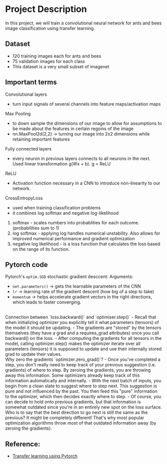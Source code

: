 # Project Description
In this project, we will train a convolutional neural network for ants and bees image classification using transfer learning.

## Dataset
- 120 training images each for ants and bees
- 75 validation images for each class
- This dataset is a very small subset of imagenet

## Important terms
Convolutional layers 
-  turn input signals of several channels into feature maps/activation maps 

Max Pooling 
- to down sample the dimensions of our image to allow for assumptions to be made about the features in certain regoins of the image 
- nn.MaxPool2d(2,2) -> turning our image into 2x2 dimensions while retaining important features  

Fully connected layers 
- every neuron in previous layers connects to all neurons in the next. Used linear transformation g(Wx + b). g = ReLU 

ReLU
- Activation function necessary in a CNN to introduce non-linearity to our network.  

CrossEntropyLoss  
- used when training classification problems 
- it combines log softmax and negative log-likelihood 
1. softmax - scales numbers into probablities for each outcome. (probabilities sum to 1) 
2. log softmax - applying log handles numerical unstability. Also allows for improved numerical performance and gradient optimization 
3. negative log likelihood - is a loss function that calculates the loss based on the range of its function. 


## Pytorch code
Pytorch's `optim.SGD` stochastic gradient desccent:
Arguments:
- `net.parameters()` -> gets the learnable parameters of the CNN   
- `lr` -> learning rate of the gradient descent (how big of a step to take)   
- `momentum` -> helps accelerate gradient vectors in the right directions, which leads to faster converging.  

 <br>
Connection between `loss.backward()` and `optimiser.step()` 
- Recall that when initializing optimizer you explicitly tell it what parameters (tensors) of the model it should be updating.  
- The gradients are "stored" by the tensors themselves (they have a grad and a requires_grad attributes) once you call backward() on the loss.  
- After computing the gradients for all tensors in the model, calling optimizer.step() makes the optimizer iterate over all parameters (tensors) it is supposed to update and use their internally stored grad to update their values. 

<br>
Why zero the gradients `optimizer.zero_grad()`?   
- Once you've completed a step, you don't really need to keep track of your previous suggestion (i.e. gradients) of where to step. By zeroing the gradients, you are throwing away this information. Some optimizers already keep track of this information automatically and internally.   
- With the next batch of inputs, you begin from a clean slate to suggest where to step next. This suggestion is pure and not influenced by the past. You then feed this "pure" information to the optimizer, which then decides exactly where to step.   
- Of course, you can decide to hold onto previous gradients, but that information is somewhat outdated since you're in an entirely new spot on the loss surface. Who is to say that the best direction to go next is still the same as the previous? It might be completely different! That's why most popular optimization algorithms throw most of that outdated information away (by zeroing the gradients).   

## Reference:
- <a href="https://pytorch.org/tutorials/beginner/transfer_learning_tutorial.html">Transfer learning using Pytorch</a>
